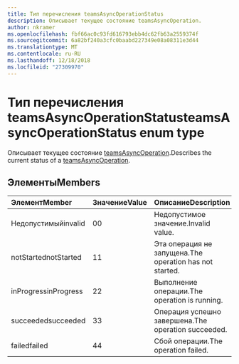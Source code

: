 ```yaml
---
title: Тип перечисления teamsAsyncOperationStatus
description: Описывает текущее состояние teamsAsyncOperation.
author: nkramer
ms.openlocfilehash: fbf66ac0c93fd616793ebb4dc62fb63a2559374f
ms.sourcegitcommit: 6a82bf240a3cfc0baabd227349e08a08311e3d44
ms.translationtype: MT
ms.contentlocale: ru-RU
ms.lasthandoff: 12/18/2018
ms.locfileid: "27309970"
---
```

# <a name="teamsasyncoperationstatus-enum-type"></a><span data-ttu-id="1baa2-103">Тип перечисления teamsAsyncOperationStatus</span><span class="sxs-lookup"><span data-stu-id="1baa2-103">teamsAsyncOperationStatus enum type</span></span>



<span data-ttu-id="1baa2-104">Описывает текущее состояние [teamsAsyncOperation](teamsasyncoperation.md).</span><span class="sxs-lookup"><span data-stu-id="1baa2-104">Describes the current status of a [teamsAsyncOperation](teamsasyncoperation.md).</span></span>

## <a name="members"></a><span data-ttu-id="1baa2-105">Элементы</span><span class="sxs-lookup"><span data-stu-id="1baa2-105">Members</span></span>

| <span data-ttu-id="1baa2-106">Элемент</span><span class="sxs-lookup"><span data-stu-id="1baa2-106">Member</span></span> | <span data-ttu-id="1baa2-107">Значение</span><span class="sxs-lookup"><span data-stu-id="1baa2-107">Value</span></span>| <span data-ttu-id="1baa2-108">Описание</span><span class="sxs-lookup"><span data-stu-id="1baa2-108">Description</span></span> |
|:---------------|:--------|:----------|
|<span data-ttu-id="1baa2-109">Недопустимый</span><span class="sxs-lookup"><span data-stu-id="1baa2-109">invalid</span></span>|<span data-ttu-id="1baa2-110">0</span><span class="sxs-lookup"><span data-stu-id="1baa2-110">0</span></span>|<span data-ttu-id="1baa2-111">Недопустимое значение.</span><span class="sxs-lookup"><span data-stu-id="1baa2-111">Invalid value.</span></span>|
|<span data-ttu-id="1baa2-112">notStarted</span><span class="sxs-lookup"><span data-stu-id="1baa2-112">notStarted</span></span>|<span data-ttu-id="1baa2-113">1</span><span class="sxs-lookup"><span data-stu-id="1baa2-113">1</span></span>|<span data-ttu-id="1baa2-114">Эта операция не запущена.</span><span class="sxs-lookup"><span data-stu-id="1baa2-114">The operation has not started.</span></span>|
|<span data-ttu-id="1baa2-115">inProgress</span><span class="sxs-lookup"><span data-stu-id="1baa2-115">inProgress</span></span>|<span data-ttu-id="1baa2-116">2</span><span class="sxs-lookup"><span data-stu-id="1baa2-116">2</span></span>|<span data-ttu-id="1baa2-117">Выполнение операции.</span><span class="sxs-lookup"><span data-stu-id="1baa2-117">The operation is running.</span></span>|
|<span data-ttu-id="1baa2-118">succeeded</span><span class="sxs-lookup"><span data-stu-id="1baa2-118">succeeded</span></span>|<span data-ttu-id="1baa2-119">3</span><span class="sxs-lookup"><span data-stu-id="1baa2-119">3</span></span>|<span data-ttu-id="1baa2-120">Операция успешно завершена.</span><span class="sxs-lookup"><span data-stu-id="1baa2-120">The operation succeeded.</span></span>|
|<span data-ttu-id="1baa2-121">failed</span><span class="sxs-lookup"><span data-stu-id="1baa2-121">failed</span></span>|<span data-ttu-id="1baa2-122">4</span><span class="sxs-lookup"><span data-stu-id="1baa2-122">4</span></span>|<span data-ttu-id="1baa2-123">Сбой операции.</span><span class="sxs-lookup"><span data-stu-id="1baa2-123">The operation failed.</span></span>|